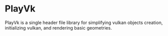 # PlayVk

PlayVk is a single header file library for simplifying vulkan objects creation, initializing vulkan, and rendering basic geometries.
